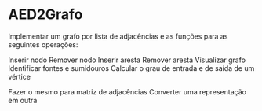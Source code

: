 # AED2Grafo

Implementar um grafo por lista de adjacências e as funções para as seguintes operações:

Inserir nodo
Remover nodo
Inserir aresta
Remover aresta
Visualizar grafo
Identificar fontes e sumidouros
Calcular o grau de entrada e de saída de um vértice

Fazer o mesmo para matriz de adjacências
Converter uma representação em outra
